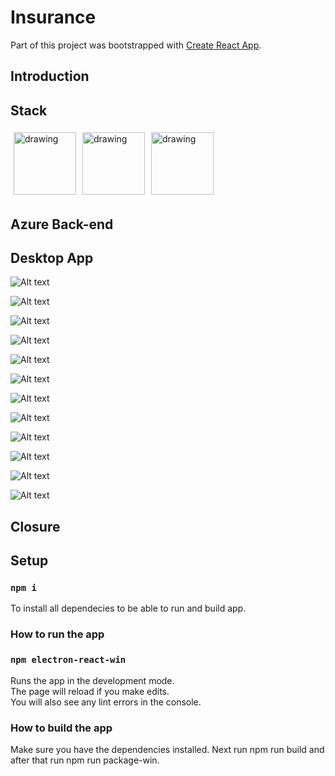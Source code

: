 # Insurance

Part of this project was bootstrapped with [Create React App](https://github.com/facebook/create-react-app).

## Introduction

## Stack

<div style="display: flex">
  <div>
    <img style="flex: 33.33%; padding: 5px" src="readmepictures/azurefunctions.svg" alt="drawing" width="100"/>
  </div>
  <div>
    <img style="flex: 33.33%; padding: 5px" src="readmepictures/react.svg" alt="drawing" width="100"/>
  </div>
  <div>
    <img style="flex: 33.33%; padding: 5px" src="readmepictures/electronjs.PNG" alt="drawing" width="100"/>
  </div>
</div>


## Azure Back-end

## Desktop App

![Alt text](readmepictures/Home.PNG)

![Alt text](readmepictures/Customers.PNG)

![Alt text](readmepictures/Vendors.PNG)

![Alt text](readmepictures/Customer.PNG)

![Alt text](readmepictures/Vendor.PNG)

![Alt text](readmepictures/Customer_Invoice.PNG)

![Alt text](readmepictures/Customer_Policies.PNG)

![Alt text](readmepictures/Customer_Policies_Modal1.PNG)

![Alt text](readmepictures/Customer_Policies_Modal2.PNG)

![Alt text](readmepictures/Customer_Census.PNG)

![Alt text](readmepictures/Customer_Census_Modal.PNG)

![Alt text](readmepictures/Vendor_Bill_Modal.PNG)

## Closure

## Setup

### `npm i`

To install all dependecies to be able to run and build app.

### How to run the app

### `npm electron-react-win`

Runs the app in the development mode.\
The page will reload if you make edits.\
You will also see any lint errors in the console.

### How to build the app

Make sure you have the dependencies installed. Next run npm run build and after that run npm run package-win.
